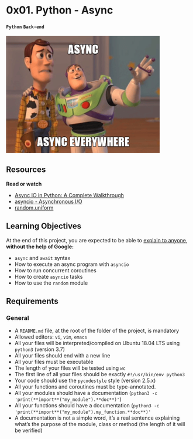# 0x01. Python - Async

**`Python`** **`Back-end`**
<br><br>
<img src="https://github.com/Basant-Adel/alx-backend-python/blob/3884c930364f74b162b3707834a4b5fbcfcadd62/0x01-python_async_function/async.png">

## Resources

**Read or watch**

* [Async IO in Python: A Complete Walkthrough](https://intranet.alxswe.com/rltoken/zYkXScziW1D5rNdNEvObjQ)
* [asyncio - Asynchronous I/O](https://intranet.alxswe.com/rltoken/aZUO4GiWHbPIrVBIwptFAw)
* [random.uniform](https://intranet.alxswe.com/rltoken/72mVf1s8rx2ih_U2WjBmaA)

## Learning Objectives

At the end of this project, you are expected to be able to [explain to anyone](https://fs.blog/feynman-learning-technique/), **without the help of Google:**

* `async` and `await` syntax
* How to execute an async program with `asyncio`
* How to run concurrent coroutines
* How to create `asyncio` tasks
* How to use the `random` module

## Requirements

### General

* A `README.md` file, at the root of the folder of the project, is mandatory
* Allowed editors: `vi`, `vim`, `emacs`
* All your files will be interpreted/compiled on Ubuntu 18.04 LTS using `python3` (version 3.7)
* All your files should end with a new line
* All your files must be executable
* The length of your files will be tested using `wc`
* The first line of all your files should be exactly `#!/usr/bin/env python3`
* Your code should use the `pycodestyle` style (version 2.5.x)
* All your functions and coroutines must be type-annotated.
* All your modules should have a documentation (`python3 -c 'print(**import**("my_module").**doc**)'`)
* All your functions should have a documentation (`python3 -c 'print(**import**("my_module").my_function.**doc**)'`
* A documentation is not a simple word, it’s a real sentence explaining what’s the purpose of the module, class or method (the length of it will be verified)
